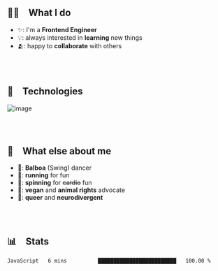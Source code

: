 ## 🧑‍💻 What I do
- ✨: I'm a **Frontend Engineer**
- 💡: always interested in **learning** new things
- 🫂: happy to **collaborate** with others

 <br> 
## 🤖 Technologies

![image](https://github.com/fracado/whoami/assets/44749480/5db79f8a-0f57-4e3b-9409-7d79f770df8c)


 <br> 
## 💖 What else about me
- 💃: **Balboa** (Swing) dancer
- 🏃: **running** for fun
- 🚴: **spinning** for ~~cardio~~ fun
- 🌱: **vegan** and **animal rights** advocate
- 🌈: **queer** and **neurodivergent**


 <br> 
## 📊 Stats
<!--START_SECTION:waka-->

```txt
JavaScript   6 mins          █████████████████████████   100.00 %
```

<!--END_SECTION:waka-->
